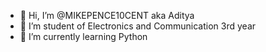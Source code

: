 - 👋 Hi, I’m @MIKEPENCE10CENT aka Aditya 
- 👀 I’m student of Electronics and Communication 3rd year
- 🌱 I’m currently learning Python 

<!---
MIKEPENCE10CENT/MIKEPENCE10CENT is a ✨ special ✨ repository because its `README.md` (this file) appears on your GitHub profile.
You can click the Preview link to take a look at your changes.
--->
